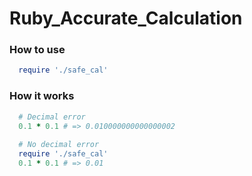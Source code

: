 # Ruby_Accurate_Calculation

### How to use
```rb
  require './safe_cal'
```

### How it works
```rb
  # Decimal error
  0.1 * 0.1 # => 0.010000000000000002
  
  # No decimal error
  require './safe_cal'
  0.1 * 0.1 # => 0.01
```
